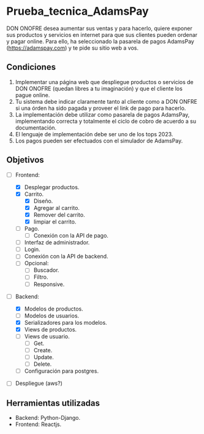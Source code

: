 # Prueba_tecnica_AdamsPay

DON ONOFRE desea aumentar sus ventas y para hacerlo, quiere exponer sus productos
y servicios en internet para que sus clientes pueden ordenar y pagar online. Para ello, ha
seleccionado la pasarela de pagos AdamsPay (https://adamspay.com) y te pide su sitio
web a vos.

## Condiciones 

1. Implementar una página web que despliegue productos o servicios de DON
ONOFRE (quedan libres a tu imaginación) y que el cliente los pague online.
2. Tu sistema debe indicar claramente tanto al cliente como a DON ONFRE si
una órden ha sido pagada y proveer el link de pago para hacerlo.
3. La implementación debe utilizar como pasarela de pagos AdamsPay,
implementando correcta y totalmente el ciclo de cobro de acuerdo a su
documentación.
4. El lenguaje de implementación debe ser uno de los tops 2023.
5. Los pagos pueden ser efectuados con el simulador de AdamsPay.

## Objetivos

- [ ] Frontend:
  - [x] Desplegar productos.
  - [x] Carrito.
    - [x] Diseño.
    - [x] Agregar al carrito.
    - [x] Remover del carrito.
    - [x] limpiar el carrito.
  - [ ] Pago.
    - [ ] Conexión con la API de pago.
  - [ ] Interfaz de administrador.
  - [ ] Login.
  - [ ] Conexión con la API de backend.
  - [ ] Opcional:
    - [ ] Buscador.
    - [ ] Filtro.
    - [ ] Responsive.

- [ ] Backend:
  - [x] Modelos de productos.
  - [ ] Modelos de usuarios.
  - [x] Serializadores para los modelos.
  - [x] Views de productos.
  - [ ] Views de usuario.
    - [ ] Get.
    - [ ] Create.
    - [ ] Update.
    - [ ] Delete.
  - [ ] Configuración para postgres.

- [ ] Despliegue (aws?)



## Herramientas utilizadas

 - Backend: Python-Django.
 - Frontend: Reactjs.







